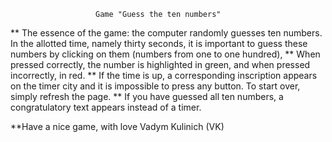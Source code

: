                        Game "Guess the ten numbers"

** The essence of the game: the computer randomly guesses ten numbers. In the allotted time, namely thirty seconds, it is important to guess these numbers by clicking on them (numbers from one to one hundred),
** When pressed correctly, the number is highlighted in green, and when pressed incorrectly, in red.
** If the time is up, a corresponding inscription appears on the timer city and it is impossible to press any button. To start over, simply refresh the page.
** If you have guessed all ten numbers, a congratulatory text appears instead of a timer.

**Have a nice game, with love Vadym Kulinich (VK)